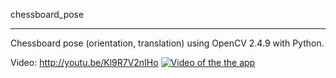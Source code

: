 chessboard_pose

--------

Chessboard pose (orientation, translation) using OpenCV 2.4.9 with Python.

Video: http://youtu.be/Kl9R7V2nIHo
[![Video of the the app](http://img.youtube.com/vi/Kl9R7V2nIHo/0.jpg)](http://youtu.be/Kl9R7V2nIHo)
